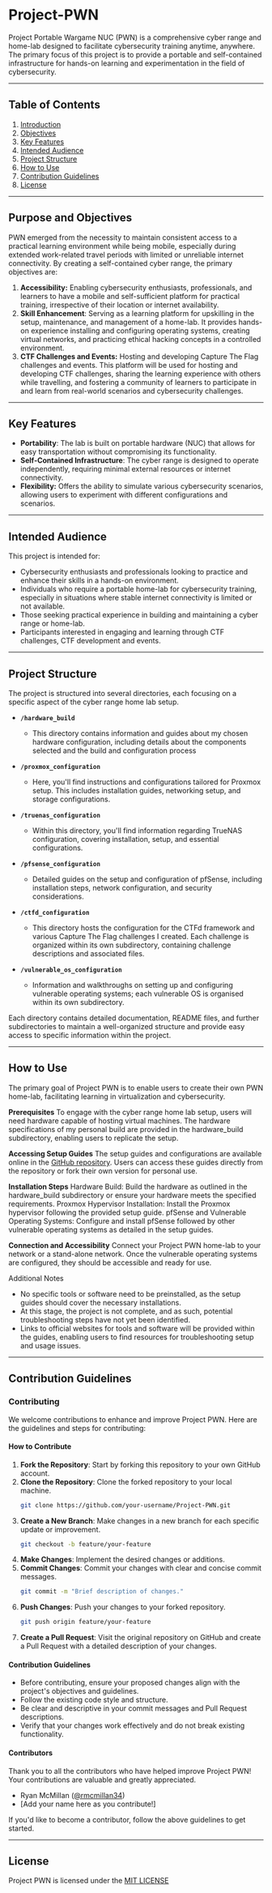 # Project-PWN
Project Portable Wargame NUC (PWN) is a comprehensive cyber range and home-lab designed to facilitate cybersecurity training anytime, anywhere. The primary focus of this project is to provide a portable and self-contained infrastructure for hands-on learning and experimentation in the field of cybersecurity.

---
## Table of Contents
1. [Introduction](#Project-PWN)
2. [Objectives](#purpose-and-objectives)
3. [Key Features](#key-features)
4. [Intended Audience](#intended-audience)
5. [Project Structure](#project-structure)
6. [How to Use](#how-to-use)
7. [Contribution Guidelines](#contribution-guidelines)
8. [License](#License)

---
## Purpose and Objectives

PWN emerged from the necessity to maintain consistent access to a practical learning environment while being mobile, especially during extended work-related travel periods with limited or unreliable internet connectivity. By creating a self-contained cyber range, the primary objectives are:

1. **Accessibility:** Enabling cybersecurity enthusiasts, professionals, and learners to have a mobile and self-sufficient platform for practical training, irrespective of their location or internet availability.
2. **Skill Enhancement**: Serving as a learning platform for upskilling in the setup, maintenance, and management of a home-lab. It provides hands-on experience installing and configuring operating systems, creating virtual networks, and practicing ethical hacking concepts in a controlled environment.
3. **CTF Challenges and Events:** Hosting and developing Capture The Flag challenges and events. This platform will be used for hosting and developing CTF challenges, sharing the learning experience with others while travelling, and fostering a community of learners to participate in and learn from real-world scenarios and cybersecurity challenges.

---
## Key Features
- **Portability**: The lab is built on portable hardware (NUC) that allows for easy transportation without compromising its functionality.
- **Self-Contained Infrastructure**: The cyber range is designed to operate independently, requiring minimal external resources or internet connectivity.
- **Flexibility:** Offers the ability to simulate various cybersecurity scenarios, allowing users to experiment with different configurations and scenarios.

---
## Intended Audience
This project is intended for:

- Cybersecurity enthusiasts and professionals looking to practice and enhance their skills in a hands-on environment.
- Individuals who require a portable home-lab for cybersecurity training, especially in situations where stable internet connectivity is limited or not available.
- Those seeking practical experience in building and maintaining a cyber range or home-lab.
- Participants interested in engaging and learning through CTF challenges, CTF development and events.

---
## Project Structure

The project is structured into several directories, each focusing on a specific aspect of the cyber range home lab setup.

- **`/hardware_build`**
  - This directory contains information and guides about my chosen hardware configuration, including details about the components selected and the build and configuration process

- **`/proxmox_configuration`**
  - Here, you'll find instructions and configurations tailored for Proxmox setup. This includes installation guides, networking setup, and storage configurations.

- **`/truenas_configuration`**
  - Within this directory, you'll find information regarding TrueNAS configuration, covering installation, setup, and essential configurations.

- **`/pfsense_configuration`**
  - Detailed guides on the setup and configuration of pfSense, including installation steps, network configuration, and security considerations.

- **`/ctfd_configuration`**
  - This directory hosts the configuration for the CTFd framework and various Capture The Flag challenges I created. Each challenge is organized within its own subdirectory, containing challenge descriptions and associated files.

- **`/vulnerable_os_configuration`**
  - Information and walkthroughs on setting up and configuring vulnerable operating systems; each vulnerable OS is organised within its own subdirectory.

Each directory contains detailed documentation, README files, and further subdirectories to maintain a well-organized structure and provide easy access to specific information within the project.

---
## How to Use
The primary goal of Project PWN is to enable users to create their own PWN home-lab, facilitating learning in virtualization and cybersecurity.

**Prerequisites**
To engage with the cyber range home lab setup, users will need hardware capable of hosting virtual machines. The hardware specifications of my personal build are provided in the hardware_build subdirectory, enabling users to replicate the setup.

**Accessing Setup Guides**
The setup guides and configurations are available online in the [GitHub repository](https://github.com/rmcmillan34/Project-PWN). Users can access these guides directly from the repository or fork their own version for personal use.

**Installation Steps**
Hardware Build: Build the hardware as outlined in the hardware_build subdirectory or ensure your hardware meets the specified requirements.
Proxmox Hypervisor Installation: Install the Proxmox hypervisor following the provided setup guide.
pfSense and Vulnerable Operating Systems: Configure and install pfSense followed by other vulnerable operating systems as detailed in the setup guides.

**Connection and Accessibility**
Connect your Project PWN home-lab to your network or a stand-alone network. Once the vulnerable operating systems are configured, they should be accessible and ready for use.

Additional Notes
- No specific tools or software need to be preinstalled, as the setup guides should cover the necessary installations.
- At this stage, the project is not complete, and as such, potential troubleshooting steps have not yet been identified.
- Links to official websites for tools and software will be provided within the guides, enabling users to find resources for troubleshooting setup and usage issues.

---
## Contribution Guidelines
### Contributing

We welcome contributions to enhance and improve Project PWN. Here are the guidelines and steps for contributing:

#### How to Contribute

1. **Fork the Repository**: Start by forking this repository to your own GitHub account.
2. **Clone the Repository**: Clone the forked repository to your local machine.
    ```bash
    git clone https://github.com/your-username/Project-PWN.git
    ```
3. **Create a New Branch**: Make changes in a new branch for each specific update or improvement.
    ```bash
    git checkout -b feature/your-feature
    ```
4. **Make Changes**: Implement the desired changes or additions.
5. **Commit Changes**: Commit your changes with clear and concise commit messages.
    ```bash
    git commit -m "Brief description of changes."
    ```
6. **Push Changes**: Push your changes to your forked repository.
    ```bash
    git push origin feature/your-feature
    ```
7. **Create a Pull Request**: Visit the original repository on GitHub and create a Pull Request with a detailed description of your changes.

#### Contribution Guidelines

- Before contributing, ensure your proposed changes align with the project's objectives and guidelines.
- Follow the existing code style and structure.
- Be clear and descriptive in your commit messages and Pull Request descriptions.
- Verify that your changes work effectively and do not break existing functionality.

#### Contributors

Thank you to all the contributors who have helped improve Project PWN! Your contributions are valuable and greatly appreciated.

- Ryan McMillan ([@rmcmillan34](https://github.com/rmcmillan34/))
- [Add your name here as you contribute!]

If you'd like to become a contributor, follow the above guidelines to get started.

---
## License
Project PWN is licensed under the [MIT LICENSE](./LICENSE.md)
